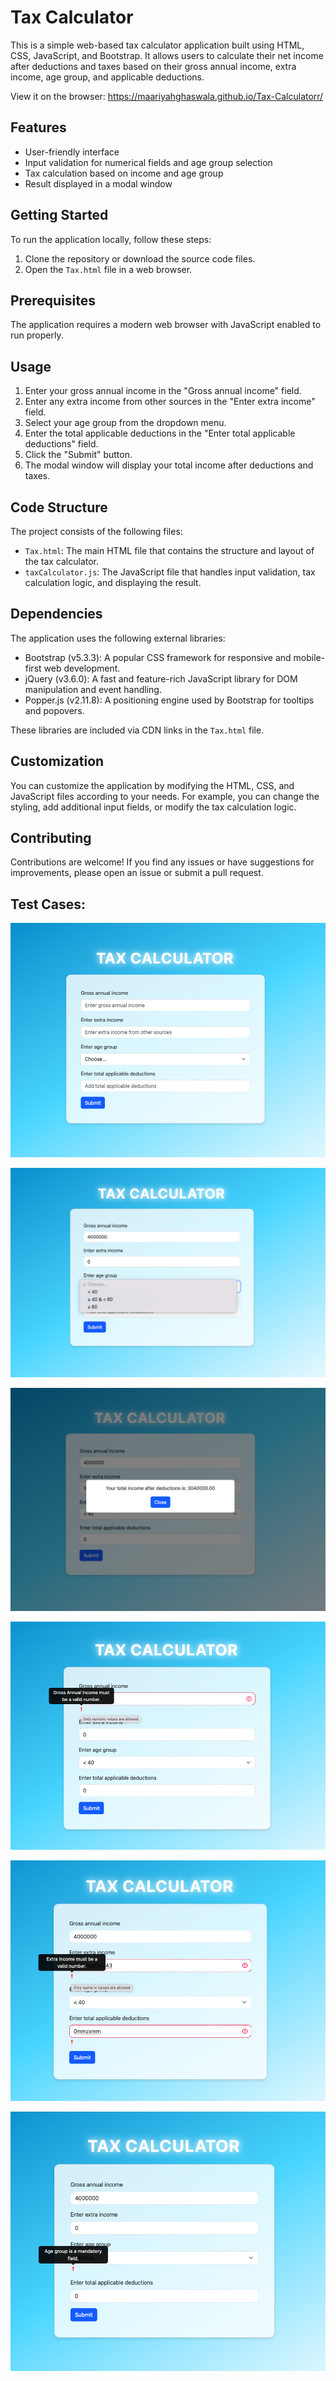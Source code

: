 # Tax Calculator

This is a simple web-based tax calculator application built using HTML, CSS, JavaScript, and Bootstrap. It allows users to calculate their net income after deductions and taxes based on their gross annual income, extra income, age group, and applicable deductions.

View it on the browser: https://maariyahghaswala.github.io/Tax-Calculatorr/

## Features

- User-friendly interface
- Input validation for numerical fields and age group selection
- Tax calculation based on income and age group
- Result displayed in a modal window

## Getting Started

To run the application locally, follow these steps:

1. Clone the repository or download the source code files.
2. Open the `Tax.html` file in a web browser.

## Prerequisites

The application requires a modern web browser with JavaScript enabled to run properly.

## Usage

1. Enter your gross annual income in the "Gross annual income" field.
2. Enter any extra income from other sources in the "Enter extra income" field.
3. Select your age group from the dropdown menu.
4. Enter the total applicable deductions in the "Enter total applicable deductions" field.
5. Click the "Submit" button.
6. The modal window will display your total income after deductions and taxes.

## Code Structure 

The project consists of the following files:

- `Tax.html`: The main HTML file that contains the structure and layout of the tax calculator.
- `taxCalculator.js`: The JavaScript file that handles input validation, tax calculation logic, and displaying the result.

## Dependencies

The application uses the following external libraries:

- Bootstrap (v5.3.3): A popular CSS framework for responsive and mobile-first web development.
- jQuery (v3.6.0): A fast and feature-rich JavaScript library for DOM manipulation and event handling.
- Popper.js (v2.11.8): A positioning engine used by Bootstrap for tooltips and popovers.

These libraries are included via CDN links in the `Tax.html` file.

## Customization

You can customize the application by modifying the HTML, CSS, and JavaScript files according to your needs. For example, you can change the styling, add additional input fields, or modify the tax calculation logic.

## Contributing

Contributions are welcome! If you find any issues or have suggestions for improvements, please open an issue or submit a pull request.

## Test Cases:
![Test Case 1](https://github.com/maariyahghaswala/Tax-Calculatorr/blob/main/testcase1.png?raw=true)

![Test Case 2](https://github.com/maariyahghaswala/Tax-Calculatorr/blob/main/testcase2.png?raw=true)

![Test Case 3](https://github.com/maariyahghaswala/Tax-Calculatorr/blob/main/testcase3.png?raw=true)

![Test Case 4](https://github.com/maariyahghaswala/Tax-Calculatorr/blob/main/testcase4.png?raw=true)

![Test Case 5](https://github.com/maariyahghaswala/Tax-Calculatorr/blob/main/testcase5.png?raw=true)

![Test Case 6](https://github.com/maariyahghaswala/Tax-Calculatorr/blob/main/testcase6.png?raw=true)


